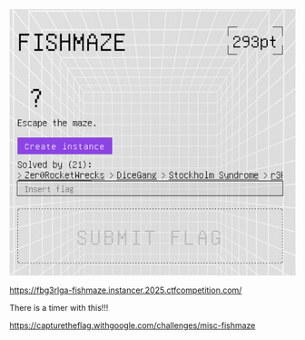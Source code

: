 ![Pasted image 20250629024644.png](../../../../../../../../../../../attachments/Pasted%20image%2020250629024644.png)

https://fbg3rlga-fishmaze.instancer.2025.ctfcompetition.com/

There is a timer with this!!!

https://capturetheflag.withgoogle.com/challenges/misc-fishmaze
